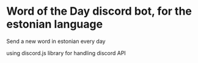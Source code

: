 # Word of the Day discord bot, for the estonian language

Send a new word in estonian every day

using discord.js library for handling discord API
